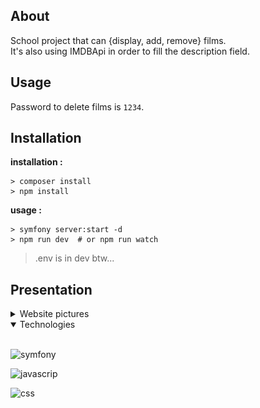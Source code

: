 ## About     

School project that can {display, add, remove} films.   
It's also using IMDBApi in order to fill the description field.  


## Usage 

Password to delete films is `1234`.  


## Installation   

__installation :__
```
> composer install
> npm install 
```

__usage :__   
```` 
> symfony server:start -d 
> npm run dev  # or npm run watch 
````

> .env is in dev btw... 

## Presentation 

<details>
<summary>Website pictures</summary>
<br>

- Homepage 
![frontpage](./metropolis/public/images/readme1.png)  
<br>

- Form   
![addfilm](./metropolis/public/images/reamde2.png)   
<br>


- Film description   
![description](./metropolis/public/images/readme3.png)  
<br>
</details>

 

 

<details open>
<summary>Technologies</summary>
<br>

![symfony](https://img.shields.io/badge/Symfony-000000?style=for-the-badge&logo=Symfony&logoColor=white)
<br>

![javascrip](https://img.shields.io/badge/JavaScript-323330?style=for-the-badge&logo=javascript&logoColor=F7DF1E)
<br>

![css](https://img.shields.io/badge/CSS3-1572B6?style=for-the-badge&logo=css3&logoColor=white)
</details>



